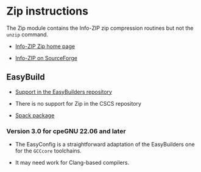 # Zip instructions

The Zip module contains the Info-ZIP zip compression routines but not
the `unzip` command.

  * [Info-ZIP Zip home page](http://www.info-zip.org/Zip.html)
  
  * [Info-ZIP on SourceForge](https://sourceforge.net/projects/infozip/files/)
  

## EasyBuild

  * [Support in the EasyBuilders repository](https://github.com/easybuilders/easybuild-easyconfigs/tree/develop/easybuild/easyconfigs/z/Zip)
  
  * There is no support for Zip in the CSCS repository

  * [Spack package](https://github.com/spack/spack/blob/develop/var/spack/repos/builtin/packages/zip/package.py)
  

### Version 3.0 for cpeGNU 22.06 and later

  * The EasyConfig is a straightforward adaptation of the EasyBuilders one for the
    `GCCcore` toolchains.
    
  * It may need work for Clang-based compilers.
